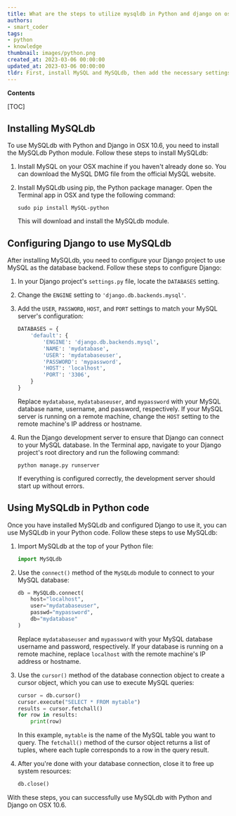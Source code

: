 ```yaml
---
title: What are the steps to utilize mysqldb in Python and django on osx 10.6?
authors:
- smart_coder
tags:
- python
- knowledge
thumbnail: images/python.png
created_at: 2023-03-06 00:00:00
updated_at: 2023-03-06 00:00:00
tldr: First, install MySQL and MySQLdb, then add the necessary settings to your Django project`s settings.py file to connect to the database.
---
```


**Contents**

[TOC]

## Installing MySQLdb

To use MySQLdb with Python and Django in OSX 10.6, you need to install the MySQLdb Python module. Follow these steps to install MySQLdb:

1. Install MySQL on your OSX machine if you haven't already done so. You can download the MySQL DMG file from the official MySQL website.
2. Install MySQLdb using pip, the Python package manager. Open the Terminal app in OSX and type the following command:

   ```
   sudo pip install MySQL-python
   ```

   This will download and install the MySQLdb module.

## Configuring Django to use MySQLdb

After installing MySQLdb, you need to configure your Django project to use MySQL as the database backend. Follow these steps to configure Django:

1. In your Django project's `settings.py` file, locate the `DATABASES` setting.
2. Change the `ENGINE` setting to `'django.db.backends.mysql'`.
3. Add the `USER`, `PASSWORD`, `HOST`, and `PORT` settings to match your MySQL server's configuration:

   ```python
   DATABASES = {
       'default': {
           'ENGINE': 'django.db.backends.mysql',
           'NAME': 'mydatabase',
           'USER': 'mydatabaseuser',
           'PASSWORD': 'mypassword',
           'HOST': 'localhost',
           'PORT': '3306',
       }
   }
   ```

   Replace `mydatabase`, `mydatabaseuser`, and `mypassword` with your MySQL database name, username, and password, respectively. If your MySQL server is running on a remote machine, change the `HOST` setting to the remote machine's IP address or hostname.

4. Run the Django development server to ensure that Django can connect to your MySQL database. In the Terminal app, navigate to your Django project's root directory and run the following command:

   ```
   python manage.py runserver
   ```

   If everything is configured correctly, the development server should start up without errors.

## Using MySQLdb in Python code

Once you have installed MySQLdb and configured Django to use it, you can use MySQLdb in your Python code. Follow these steps to use MySQLdb:

1. Import MySQLdb at the top of your Python file:

   ```python
   import MySQLdb
   ```

2. Use the `connect()` method of the `MySQLdb` module to connect to your MySQL database:

   ```python
   db = MySQLdb.connect(
       host="localhost",
       user="mydatabaseuser",
       passwd="mypassword",
       db="mydatabase"
   )
   ```

   Replace `mydatabaseuser` and `mypassword` with your MySQL database username and password, respectively. If your database is running on a remote machine, replace `localhost` with the remote machine's IP address or hostname.

3. Use the `cursor()` method of the database connection object to create a cursor object, which you can use to execute MySQL queries:

   ```python
   cursor = db.cursor()
   cursor.execute("SELECT * FROM mytable")
   results = cursor.fetchall()
   for row in results:
       print(row)
   ```

   In this example, `mytable` is the name of the MySQL table you want to query. The `fetchall()` method of the cursor object returns a list of tuples, where each tuple corresponds to a row in the query result. 

4. After you're done with your database connection, close it to free up system resources:

   ```python
   db.close()
   ```

With these steps, you can successfully use MySQLdb with Python and Django on OSX 10.6.
